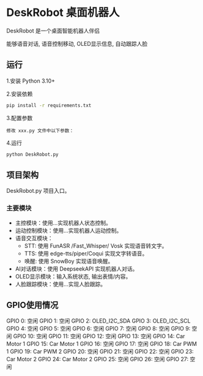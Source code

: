 # DeskRobot 桌面机器人

DeskRobot 是一个桌面智能机器人伴侣

能够语音对话, 语音控制移动, OLED显示信息, 自动跟踪人脸

## 运行

1.安装 Python 3.10+

2.安装依赖
```bash
pip install -r requirements.txt
```

3.配置参数
```
修改 xxx.py 文件中以下参数：
```

4.运行
```bash
python DeskRobot.py
```

## 项目架构

DeskRobot.py 项目入口。

### 主要模块

- 主控模块：使用...实现机器人状态控制。
- 运动控制模块：使用...实现机器人运动控制。
- 语音交互模块：
    - STT: 使用 FunASR /Fast_Whisper/ Vosk 实现语音转文字。
    - TTS: 使用 edge-tts/piper/Coqui 实现文字转语音。
    - 唤醒: 使用 SnowBoy 实现语音唤醒。
- AI对话模块：使用 DeepseekAPI 实现机器人对话。
- OLED显示模块：输入系统状态, 输出表情/内容。
- 人脸跟踪模块：使用...实现人脸跟踪。


## GPIO使用情况

GPIO 0:  空闲
GPIO 1:  空闲
GPIO 2:  OLED_I2C_SDA
GPIO 3:  OLED_I2C_SCL
GPIO 4:  空闲
GPIO 5:  空闲
GPIO 6:  空闲
GPIO 7:  空闲
GPIO 8:  空闲
GPIO 9:  空闲
GPIO 10: 空闲
GPIO 11: 空闲
GPIO 12: 空闲
GPIO 13: 空闲
GPIO 14: Car Motor 1
GPIO 15: Car Motor 1
GPIO 16: 空闲
GPIO 17: 空闲
GPIO 18: Car PWM 1
GPIO 19: Car PWM 2
GPIO 20: 空闲
GPIO 21: 空闲
GPIO 22: 空闲
GPIO 23: Car Motor 2
GPIO 24: Car Motor 2
GPIO 25: 空闲
GPIO 26: 空闲
GPIO 27: 空闲


